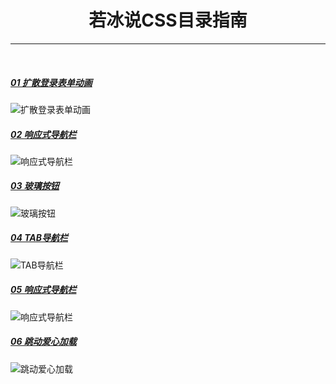<h1 align="center" style="text-align:center;">
    若冰说CSS目录指南
</h1>

---

<br />

##### [01 扩散登录表单动画](/若冰说CSS/01-扩散登录表单动画)

![扩散登录表单动画](https://gitee.com/XiaoSaurus_dev/xiaosaurus-drawingbed/raw/master/imgs/01-扩散登录表单动画.gif)

##### [02 响应式导航栏](/若冰说CSS/02-响应式导航栏)

![响应式导航栏](https://gitee.com/XiaoSaurus_dev/xiaosaurus-drawingbed/raw/master/imgs/02-响应式导航栏.gif])

##### [03 玻璃按钮](/若冰说CSS/03-玻璃按钮)

![玻璃按钮](https://gitee.com/XiaoSaurus_dev/xiaosaurus-drawingbed/raw/master/imgs/03-玻璃按钮.gif])

##### [04 TAB导航栏](/若冰说CSS/04-TAB导航栏)

![TAB导航栏](https://gitee.com/XiaoSaurus_dev/xiaosaurus-drawingbed/raw/master/imgs/04-TAB导航栏.gif])

##### [05 响应式导航栏](/若冰说CSS/05-圆形菜单)

![响应式导航栏](https://gitee.com/XiaoSaurus_dev/xiaosaurus-drawingbed/raw/master/imgs/05-圆形菜单.gif]])

##### [06 跳动爱心加载](/若冰说CSS/06-跳动爱心加载)

![跳动爱心加载](https://gitee.com/XiaoSaurus_dev/xiaosaurus-drawingbed/raw/master/imgs/06-跳动爱心加载.gif]])
